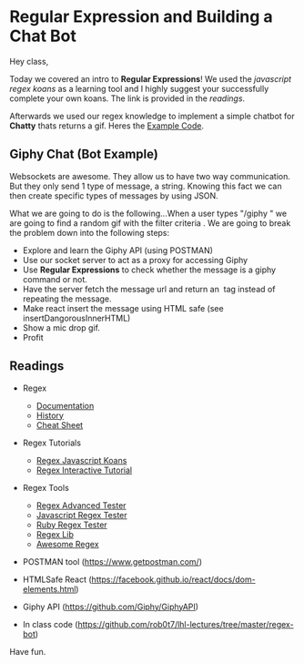 # Regular Expression and Building a Chat Bot

Hey class,

Today we covered an intro to **Regular Expressions**! We used the
_javascript regex koans_ as a learning tool and I highly suggest your
successfully complete your own koans. The link is provided in the
_readings_.

Afterwards we used our regex knowledge to implement a simple chatbot
for **Chatty** thats returns a gif. Heres the [Example Code](https://github.com/rob0t7/lhl-lectures/tree/master/regex-bot/app).

## Giphy Chat (Bot Example)

Websockets are awesome. They allow us to have two way
communication. But they only send 1 type of message, a string. Knowing
this fact we can then create specific types of messages by using
JSON.

What we are going to do is the following...When a user types "/giphy
<searchTerm>" we are going to find a random gif with the filter
criteria <searchTerm>. We are going to break the problem down into the
following steps:

* Explore and learn the Giphy API (using POSTMAN)
* Use our socket server to act as a proxy for accessing Giphy
* Use **Regular Expressions** to check whether the message is a giphy
  command or not.
* Have the server fetch the message url and return an *<img>* tag
  instead of repeating the message.
* Make react insert the message using HTML safe (see
  insertDangorousInnerHTML)
* Show a mic drop gif.
* Profit


## Readings

* Regex
    - [Documentation](https://developer.mozilla.org/en-US/docs/Web/JavaScript/Guide/Regular_Expressions)
    - [History](https://en.wikipedia.org/wiki/Regular_expression)
    - [Cheat Sheet](https://www.rexegg.com/regex-quickstart.html)
* Regex Tutorials
    - [Regex Javascript
      Koans](https://github.com/frenchroasted/RegexKoans)
    - [Regex Interactive Tutorial](https://regexone.com/)
* Regex Tools
    - [Regex Advanced Tester](https://regexr.com/)
    - [Javascript Regex Tester](http://scriptular.com/)
    - [Ruby Regex Tester](http://rubular.com/)
    - [Regex
      Lib](http://www.regexlib.com/?AspxAutoDetectCookieSupport=1)
    - [Awesome Regex](https://github.com/aloisdg/awesome-regex)

* POSTMAN tool (https://www.getpostman.com/)
* HTMLSafe React
  (https://facebook.github.io/react/docs/dom-elements.html)
* Giphy API (https://github.com/Giphy/GiphyAPI)
* In class code (https://github.com/rob0t7/lhl-lectures/tree/master/regex-bot)

Have fun.
